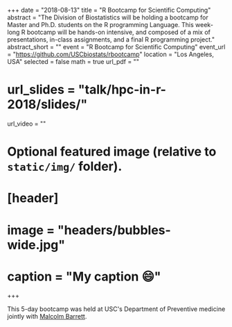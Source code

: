+++
date = "2018-08-13"
title = "R Bootcamp for Scientific Computing"
abstract = "The Division of Biostatistics will be holding a bootcamp for Master and Ph.D. students on the R programming Language. This week-long R bootcamp will be hands-on intensive, and composed of a mix of presentations, in-class assignments, and a final R programming project."
abstract_short = ""
event = "R Bootcamp for Scientific Computing"
event_url = "https://github.com/USCbiostats/rbootcamp"
location = "Los Angeles, USA"
selected = false
math = true
url_pdf = ""
# url_slides = "talk/hpc-in-r-2018/slides/"
url_video = ""

# Optional featured image (relative to `static/img/` folder).
# [header]
# image = "headers/bubbles-wide.jpg"
# caption = "My caption :smile:"

+++

This 5-day bootcamp was held at USC's Department of Preventive medicine jointly with [Malcolm Barrett](https://malco.io).